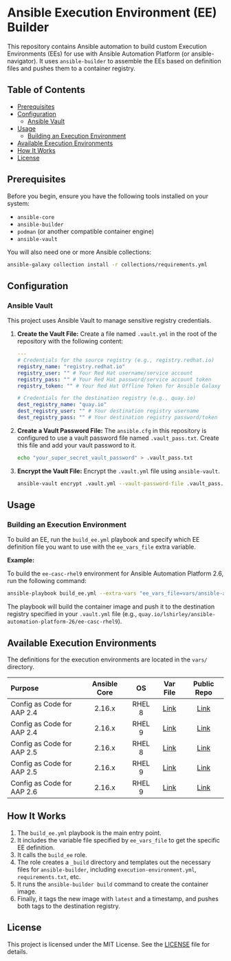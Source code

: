 # Ansible Execution Environment (EE) Builder

This repository contains Ansible automation to build custom Execution Environments (EEs) for use with Ansible Automation Platform (or ansible-navigator). It uses `ansible-builder` to assemble the EEs based on definition files and pushes them to a container registry.

## Table of Contents

- [Prerequisites](#prerequisites)
- [Configuration](#configuration)
  - [Ansible Vault](#ansible-vault)
- [Usage](#usage)
  - [Building an Execution Environment](#building-an-execution-environment)
- [Available Execution Environments](#available-execution-environments)
- [How It Works](#how-it-works)
- [License](#license)

## Prerequisites

Before you begin, ensure you have the following tools installed on your system:

-   `ansible-core`
-   `ansible-builder`
-   `podman` (or another compatible container engine)
-   `ansible-vault`

You will also need one or more Ansible collections:
```bash
ansible-galaxy collection install -r collections/requirements.yml
```

## Configuration

### Ansible Vault

This project uses Ansible Vault to manage sensitive registry credentials.

1.  **Create the Vault File:**
    Create a file named `.vault.yml` in the root of the repository with the following content:

    ```yml
    ---
    # Credentials for the source registry (e.g., registry.redhat.io)
    registry_name: "registry.redhat.io"
    registry_user: "" # Your Red Hat username/service account
    registry_pass: "" # Your Red Hat password/service account token
    registry_token: "" # Your Red Hat Offline Token for Ansible Galaxy

    # Credentials for the destination registry (e.g., quay.io)
    dest_registry_name: "quay.io"
    dest_registry_user: "" # Your destination registry username
    dest_registry_pass: "" # Your destination registry password/token
    ```

2.  **Create a Vault Password File:**
    The `ansible.cfg` in this repository is configured to use a vault password file named `.vault_pass.txt`. Create this file and add your vault password to it.

    ```bash
    echo "your_super_secret_vault_password" > .vault_pass.txt
    ```

3.  **Encrypt the Vault File:**
    Encrypt the `.vault.yml` file using `ansible-vault`.

    ```bash
    ansible-vault encrypt .vault.yml --vault-password-file .vault_pass.txt
    ```

## Usage

### Building an Execution Environment

To build an EE, run the `build_ee.yml` playbook and specify which EE definition file you want to use with the `ee_vars_file` extra variable.

**Example:**

To build the `ee-casc-rhel9` environment for Ansible Automation Platform 2.6, run the following command:

```bash
ansible-playbook build_ee.yml --extra-vars "ee_vars_file=vars/ansible-automation-platform-26/ee-casc-rhel9.yml"
```

The playbook will build the container image and push it to the destination registry specified in your `.vault.yml` file (e.g., `quay.io/lshirley/ansible-automation-platform-26/ee-casc-rhel9`).

## Available Execution Environments

The definitions for the execution environments are located in the `vars/` directory.

| Purpose | Ansible Core | OS | Var File | Public Repo |
| :------ | :----------: |:-: | :------: | :---------: |
| Config as Code for AAP 2.4 | 2.16.x | RHEL 8 | [Link](vars/ansible-automation-platform-24/ee-casc-rhel8.yml) | [Link](https://quay.io/repository/lshirley/ansible-automation-platform-24/ee-casc-rhel8) |
| Config as Code for AAP 2.4 | 2.16.x | RHEL 9 | [Link](vars/ansible-automation-platform-24/ee-casc-rhel9.yml) | [Link](https://quay.io/repository/lshirley/ansible-automation-platform-24/ee-casc-rhel9) |
| Config as Code for AAP 2.5 | 2.16.x | RHEL 8 | [Link](vars/ansible-automation-platform-25/ee-casc-rhel8.yml) | [Link](https://quay.io/repository/lshirley/ansible-automation-platform-25/ee-casc-rhel8) |
| Config as Code for AAP 2.5 | 2.16.x | RHEL 9 | [Link](vars/ansible-automation-platform-25/ee-casc-rhel9.yml) | [Link](https://quay.io/repository/lshirley/ansible-automation-platform-25/ee-casc-rhel9) |
| Config as Code for AAP 2.6 | 2.16.x | RHEL 9 | [Link](vars/ansible-automation-platform-26/ee-casc-rhel9.yml) | [Link](https://quay.io/repository/lshirley/ansible-automation-platform-26/ee-casc-rhel9) |

## How It Works

1.  The `build_ee.yml` playbook is the main entry point.
2.  It includes the variable file specified by `ee_vars_file` to get the specific EE definition.
3.  It calls the `build_ee` role.
4.  The role creates a `_build` directory and templates out the necessary files for `ansible-builder`, including `execution-environment.yml`, `requirements.txt`, etc.
5.  It runs the `ansible-builder build` command to create the container image.
6.  Finally, it tags the new image with `latest` and a timestamp, and pushes both tags to the destination registry.

## License

This project is licensed under the MIT License. See the [LICENSE](LICENSE) file for details.